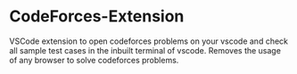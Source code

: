 # CodeForces-Extension
VSCode extension to open codeforces problems on your vscode and check all sample test cases in the inbuilt terminal of vscode. Removes the usage of any browser to solve codeforces problems.
